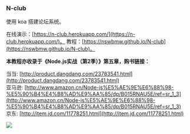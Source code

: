 ### N-club

使用 koa 搭建论坛系统。

在线演示：[https://n-club.herokuapp.com/](https://n-club.herokuapp.com/)。
教程：[https://nswbmw.github.io/N-club](https://nswbmw.github.io/N-club)。

**本教程亦收录于《Node.js实战（第2季）》第五章，购书链接：**

当当: [http://product.dangdang.com/23783541.html](http://product.dangdang.com/23783541.html)  
亚马逊: [http://www.amazon.cn/Node-js%E5%AE%9E%E6%88%98-%E5%90%B4%E4%B8%AD%E9%AA%85/dp/B015RNAU5E/ref=sr_1_3](http://www.amazon.cn/Node-js%E5%AE%9E%E6%88%98-%E5%90%B4%E4%B8%AD%E9%AA%85/dp/B015RNAU5E/ref=sr_1_3)  
京东: [http://item.jd.com/11778251.html](http://item.jd.com/11778251.html)

![](http://img31.ddimg.cn/78/15/23783541-1_w_1.jpg)
